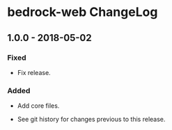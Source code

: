 # bedrock-web ChangeLog

## 1.0.0 - 2018-05-02

### Fixed
- Fix release.

### Added
- Add core files.

- See git history for changes previous to this release.
